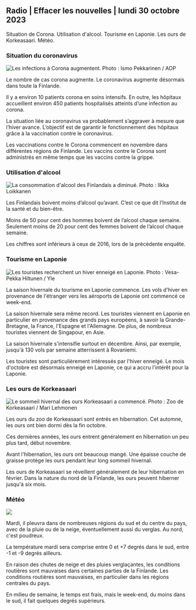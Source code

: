 ## Radio \| Effacer les nouvelles \| lundi 30 octobre 2023

Situation de Corona. Utilisation d'alcool. Tourisme en Laponie. Les ours de Korkeasaari. Météo.

### Situation du coronavirus

![Les infections à Corona augmentent. Photo : Ismo Pekkarinen / AOP](https://images.cdn.yle.fi/image/upload/c_crop,h_1992,w_3543,x_0,y_232/ar_1.77777777777777777,c_fill,g_faces,h_675,w_1200/dpr_1.0/q_auto:eco/f_auto/fl_lossy/v1698673937/39-1193332653fb40a9c4a2)

Le nombre de cas corona augmente. Le coronavirus augmente désormais dans toute la Finlande.

Il y a environ 10 patients corona en soins intensifs. En outre, les hôpitaux accueillent environ 450 patients hospitalisés atteints d’une infection au corona.

La situation liée au coronavirus va probablement s’aggraver à mesure que l’hiver avance. L’objectif est de garantir le fonctionnement des hôpitaux grâce à la vaccination contre le coronavirus.

Les vaccinations contre le Corona commencent en novembre dans différentes régions de Finlande. Les vaccins contre le Corona sont administrés en même temps que les vaccins contre la grippe.

### Utilisation d'alcool

![La consommation d'alcool des Finlandais a diminué. Photo : Ilkka Loikkanen](https://images.cdn.yle.fi/image/upload/c_crop,h_2160,w_3840,x_0,y_325/ar_1.7777777777777777,c_fill,g_faces,h_675,w_1200/dpr_1.0/q_auto:eco/f_auto/fl_lossy/v1682602904/39-1105424644a7b35b4046)

Les Finlandais boivent moins d’alcool qu’avant. C’est ce que dit l’Institut de la santé et du bien-être.

Moins de 50 pour cent des hommes boivent de l’alcool chaque semaine. Seulement moins de 20 pour cent des femmes boivent de l’alcool chaque semaine.

Les chiffres sont inférieurs à ceux de 2016, lors de la précédente enquête.

### Tourisme en Laponie

![Les touristes recherchent un hiver enneigé en Laponie. Photo : Vesa-Pekka Hiltunen / Yle](https://images.cdn.yle.fi/image/upload/c_crop,h_3375,w_6000,x_0,y_473/ar_1.7777777777777777,c_fill,g_faces,h_675,w_1200/dpr_1.0/q_auto:eco/f_auto/fl_lossy/v1673250132/39-105687963bbc441bd57b)

La saison hivernale du tourisme en Laponie commence. Les vols d'hiver en provenance de l'étranger vers les aéroports de Laponie ont commencé ce week-end.

La saison hivernale sera même record. Les touristes viennent en Laponie en particulier en provenance des grands pays européens, à savoir la Grande-Bretagne, la France, l'Espagne et l'Allemagne. De plus, de nombreux touristes viennent de Singapour, en Asie.

La saison hivernale s'intensifie surtout en décembre. Ainsi, par exemple, jusqu'à 130 vols par semaine atterrissent à Rovaniemi.

Les touristes sont particulièrement intéressés par l'hiver enneigé. Le mois d'octobre est désormais enneigé en Laponie, ce qui a accru l'intérêt pour la Laponie.

### Les ours de Korkeasaari

![Le sommeil hivernal des ours Korkeasaari a commencé. Photo : Zoo de Korkeasaari / Mari Lehmonen](https://images.cdn.yle.fi/image/upload/c_crop,h_3239,w_5759,x_0,y_0/ar_1.7777777777777777,c_fill,g_faces,h_675,w_1200/dpr_1.0/q_auto:eco/f_auto/fl_lossy/v1698664391/39-1193141653f687431ff4)

Les ours du zoo de Korkeasaari sont entrés en hibernation. Cet automne, les ours ont bien dormi dès la fin octobre.

Ces dernières années, les ours entrent généralement en hibernation un peu plus tard, début novembre.

Avant l'hibernation, les ours ont beaucoup mangé. Une épaisse couche de graisse protège les ours pendant leur long sommeil hivernal.

Les ours de Korkeasaari se réveillent généralement de leur hibernation en février. Dans la nature du nord de la Finlande, les ours peuvent hiberner jusqu'à six mois.

### Météo

![](https://images.cdn.yle.fi/image/upload/c_crop,h_1080,w_1919,x_0,y_0/ar_1.7777777777777777,c_fill,g_faces,h_675,w_1200/dpr_1.0/q_auto:eco/f_auto/fl_lossy/v1698681609/39-1193390653fd2ed08682)

Mardi, il pleuvra dans de nombreuses régions du sud et du centre du pays, avec de la pluie ou de la neige, éventuellement aussi du verglas. Au nord, c'est poudreux.

La température mardi sera comprise entre 0 et +7 degrés dans le sud, entre -1 et -9 degrés ailleurs.

En raison des chutes de neige et des pluies verglaçantes, les conditions routières sont mauvaises dans certaines parties de la Finlande. Les conditions routières sont mauvaises, en particulier dans les régions centrales du pays.

En milieu de semaine, le temps est frais, mais le week-end, du moins dans le sud, il fait quelques degrés supérieurs.